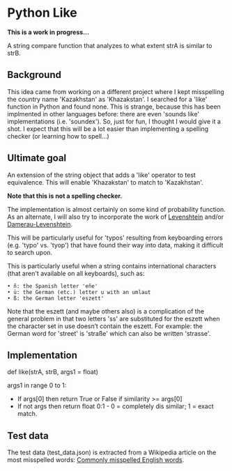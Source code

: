 # Python Like

**This is a work in progress...**

A string compare function that analyzes to what extent strA is similar to strB.

## Background

This idea came from working on a different project where I kept misspelling the country name 'Kazakhstan' as 'Khazakstan'.  I searched for a 'like' function in Python and found none.  This is strange, because this has been implmented in other languages before: there are even 'sounds like' implementations (i.e. 'soundex').  So, just for fun, I thought I would give it a shot.  I expect that this will be a lot easier than implementing a spelling checker (or learning how to spell...)

## Ultimate goal

An extension of the string object that adds a 'like' operator to test equivalence.  This will enable 'Khazakstan' to match to 'Kazakhstan'.

**Note that this is not a spelling checker.**

The implementation is almost certainly on some kind of probability function.  As an alternate, I will also try to incorporate the work of [Levenshtein](https://en.wikipedia.org/wiki/Levenshtein_distance) and/or [Damerau-Levenshtein](https://en.wikipedia.org/wiki/Damerau%E2%80%93Levenshtein_distance).

This will be particularly useful for 'typos' resulting from keyboarding errors (e.g. 'typo' vs. 'tyop') that have found their way into data, making it difficult to search upon.

This is particularly useful when a string contains international characters (that aren't available on all keyboards), such as:

	• ñ: the Spanish letter 'eñe'
	• ü: the German (etc.) letter u with an umlaut
	• ß: the German letter 'eszett'

Note that the eszett (and maybe others also) is a complication of the general problem in that two letters 'ss' are substituted for the eszett when the character set in use doesn’t contain the eszett.  For example: the German word for 'street' is 'straße' which can also be written 'strasse'.

## Implementation

def like(strA, strB, args1 = float)

args1 in range 0 to 1:

* If args[0] then return True or False if similarity >= args[0]
* If not args then return float 0:1 - 0 = completely dis similar; 1 = exact match.


## Test data

The test data (test_data.json) is extracted from a Wikipedia article on the most misspelled words: [Commonly misspelled English words](https://en.wikipedia.org/wiki/Commonly_misspelled_English_words).
